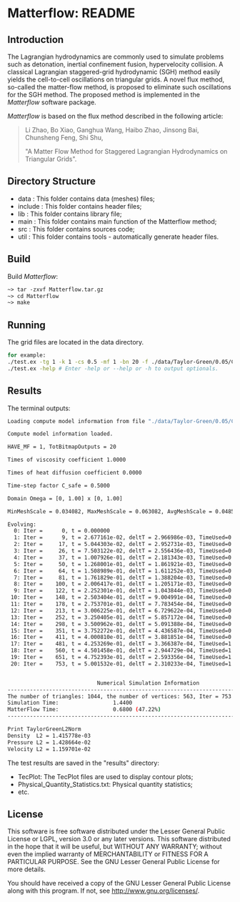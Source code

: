 # Matterflow: README

## Introduction

The Lagrangian hydrodynamics are commonly used to simulate problems such as detonation, inertial confinement fusion, hypervelocity collision. A classical Lagrangian staggered-grid hydrodynamic (SGH) method easily yields the cell-to-cell oscillations on triangular grids. A novel flux method, so-called the matter-flow method, is proposed to eliminate such oscillations for the SGH method. The proposed method is implemented in the *Matterflow* software package.

*Matterflow* is based on the flux method described in the following article:

> Li Zhao, Bo Xiao, Ganghua Wang, Haibo Zhao, Jinsong Bai, Chunsheng Feng, Shi Shu,
>
> "A Matter Flow Method for Staggered Lagrangian Hydrodynamics on Triangular Grids".

## Directory Structure

- data : This folder contains data (meshes) files;
- include : This folder contains header files;
- lib : This folder contains library file;
- main : This folder contains main function of the Matterflow method;
- src  :  This folder contains sources code;
- util :  This folder contains tools - automatically generate header files.

## Build

Build *Matterflow*:

```makefile
~> tar -zxvf Matterflow.tar.gz
~> cd Matterflow
~> make 
```

## Running

The grid files are located in the data directory.

```sh
for example:
./test.ex -tg 1 -k 1 -cs 0.5 -mf 1 -bn 20 -f ./data/Taylor-Green/0.05/Compute_Model_For_TriAngels.txt
./test.ex -help # Enter -help or --help or -h to output optionals.
```

## Results

The terminal outputs:

```sh
Loading compute model information from file "./data/Taylor-Green/0.05/Compute_Model_For_TriAngels.txt" 

Compute model information loaded. 

HAVE_MF = 1, TotBitmapOutputs = 20 

Times of viscosity coefficient 1.0000

Times of heat diffusion coefficient 0.0000

Time-step factor C_safe = 0.5000

Domain Omega = [0, 1.00] x [0, 1.00]

MinMeshScale = 0.034082, MaxMeshScale = 0.063082, AvgMeshScale = 0.048582 

Evolving: 
  0: Iter =      0, t = 0.000000
  1: Iter =      9, t = 2.677161e-02, deltT = 2.966986e-03, TimeUsed=0.29s
  2: Iter =     17, t = 5.044303e-02, deltT = 2.952731e-03, TimeUsed=0.31s
  3: Iter =     26, t = 7.503122e-02, deltT = 2.556436e-03, TimeUsed=0.33s
  4: Iter =     37, t = 1.007926e-01, deltT = 2.181343e-03, TimeUsed=0.35s
  5: Iter =     50, t = 1.268001e-01, deltT = 1.861921e-03, TimeUsed=0.37s
  6: Iter =     64, t = 1.508989e-01, deltT = 1.611252e-03, TimeUsed=0.40s
  7: Iter =     81, t = 1.761829e-01, deltT = 1.388204e-03, TimeUsed=0.43s
  8: Iter =    100, t = 2.006417e-01, deltT = 1.205171e-03, TimeUsed=0.46s
  9: Iter =    122, t = 2.252301e-01, deltT = 1.043844e-03, TimeUsed=0.50s
 10: Iter =    148, t = 2.503404e-01, deltT = 9.004991e-04, TimeUsed=0.54s
 11: Iter =    178, t = 2.753701e-01, deltT = 7.783454e-04, TimeUsed=0.59s
 12: Iter =    213, t = 3.006225e-01, deltT = 6.729622e-04, TimeUsed=0.64s
 13: Iter =    252, t = 3.250405e-01, deltT = 5.857172e-04, TimeUsed=0.70s
 14: Iter =    298, t = 3.500962e-01, deltT = 5.091388e-04, TimeUsed=0.77s
 15: Iter =    351, t = 3.752272e-01, deltT = 4.436587e-04, TimeUsed=0.84s
 16: Iter =    411, t = 4.000810e-01, deltT = 3.881851e-04, TimeUsed=0.93s
 17: Iter =    481, t = 4.253269e-01, deltT = 3.366387e-04, TimeUsed=1.03s
 18: Iter =    560, t = 4.501458e-01, deltT = 2.944729e-04, TimeUsed=1.15s
 19: Iter =    651, t = 4.752393e-01, deltT = 2.593356e-04, TimeUsed=1.29s
 20: Iter =    753, t = 5.001532e-01, deltT = 2.310233e-04, TimeUsed=1.43s


                            Numerical Simulation Information                              
--------------------------------------------------------------------------------------------
The number of triangles: 1044, the number of vertices: 563, Iter = 753
Simulation Time:                 1.4400
MatterFlow Time:                 0.6800 (47.22%)
--------------------------------------------------------------------------------------------

Print TaylorGreenL2Norm
Density  L2 = 1.415778e-03
Pressure L2 = 1.428664e-02
Velocity L2 = 1.159701e-02
```

The test results are saved in the "results" directory:

- TecPlot: The TecPlot files are used to display contour plots;
- Physical_Quantity_Statistics.txt: Physical quantity statistics;
- etc.

## License

This software is free software distributed under the Lesser General Public License or LGPL, version 3.0 or any later versions. This software distributed in the hope that it will be useful, but WITHOUT ANY WARRANTY; without even the implied warranty of MERCHANTABILITY or FITNESS FOR A PARTICULAR PURPOSE. See the GNU Lesser General Public License for more details.

You should have received a copy of the GNU Lesser General Public License along with this program. If not, see http://www.gnu.org/licenses/.
